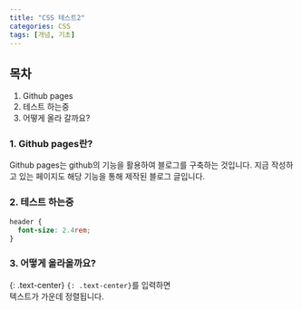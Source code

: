 ```yaml
---
title: "CSS 테스트2"
categories: CSS
tags: [개념, 기초]
---
```


## 목차

1. Github pages
2. 테스트 하는중
3. 어떻게 올라 갈까요?

### 1. Github pages란?

Github pages는 github의 기능을 활용하여 블로그를 구축하는 것입니다.
지금 작성하고 있는 페이지도 해당 기능을 통해 제작된 블로그 글입니다.

### 2. 테스트 하는중

```css
header {
  font-size: 2.4rem;
}
```

### 3. 어떻게 올라올까요?

{: .text-center}
`{: .text-center}`를 입력하면 <br>
텍스트가 가운데 정렬됩니다.
